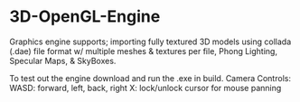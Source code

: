 # 3D-OpenGL-Engine
Graphics engine supports; importing fully textured 3D models using collada (.dae) file format w/ multiple
meshes & textures per file, Phong Lighting, Specular Maps, & SkyBoxes.

To test out the engine download and run the .exe in build.
Camera Controls:
WASD: forward, left, back, right
X: lock/unlock cursor for mouse panning
